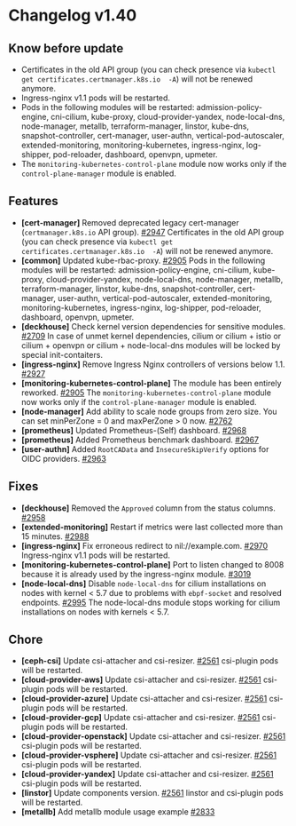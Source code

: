 # Changelog v1.40

## Know before update


 - Certificates in the old API group (you can check presence via `kubectl get certificates.certmanager.k8s.io  -A`) will not be renewed anymore.
 - Ingress-nginx v1.1 pods will be restarted.
 - Pods in the following modules will be restarted: admission-policy-engine, cni-cilium, kube-proxy, cloud-provider-yandex, node-local-dns, node-manager, metallb, terraform-manager, linstor, kube-dns, snapshot-controller, cert-manager, user-authn, vertical-pod-autoscaler, extended-monitoring, monitoring-kubernetes, ingress-nginx, log-shipper, pod-reloader, dashboard, openvpn, upmeter.
 - The `monitoring-kubernetes-control-plane` module now works only if the `control-plane-manager` module is enabled.

## Features


 - **[cert-manager]** Removed deprecated legacy cert-manager (`certmanager.k8s.io` API group). [#2947](https://github.com/deckhouse/deckhouse/pull/2947)
    Certificates in the old API group (you can check presence via `kubectl get certificates.certmanager.k8s.io  -A`) will not be renewed anymore.
 - **[common]** Updated kube-rbac-proxy. [#2905](https://github.com/deckhouse/deckhouse/pull/2905)
    Pods in the following modules will be restarted: admission-policy-engine, cni-cilium, kube-proxy, cloud-provider-yandex, node-local-dns, node-manager, metallb, terraform-manager, linstor, kube-dns, snapshot-controller, cert-manager, user-authn, vertical-pod-autoscaler, extended-monitoring, monitoring-kubernetes, ingress-nginx, log-shipper, pod-reloader, dashboard, openvpn, upmeter.
 - **[deckhouse]** Check kernel version dependencies for sensitive modules. [#2709](https://github.com/deckhouse/deckhouse/pull/2709)
    In case of unmet kernel dependencies, cilium or cilium + istio or cilium + openvpn or cilium + node-local-dns  modules will be locked by special init-contaiters.
 - **[ingress-nginx]** Remove Ingress Nginx controllers of versions below 1.1. [#2927](https://github.com/deckhouse/deckhouse/pull/2927)
 - **[monitoring-kubernetes-control-plane]** The module has been entirely reworked. [#2905](https://github.com/deckhouse/deckhouse/pull/2905)
    The `monitoring-kubernetes-control-plane` module now works only if the `control-plane-manager` module is enabled.
 - **[node-manager]** Add ability to scale node groups from zero size. You can set minPerZone = 0 and maxPerZone > 0 now. [#2762](https://github.com/deckhouse/deckhouse/pull/2762)
 - **[prometheus]** Updated Prometheus-(Self) dashboard. [#2968](https://github.com/deckhouse/deckhouse/pull/2968)
 - **[prometheus]** Added Prometheus benchmark dashboard. [#2967](https://github.com/deckhouse/deckhouse/pull/2967)
 - **[user-authn]** Added `RootCAData` and `InsecureSkipVerify` options for OIDC providers. [#2963](https://github.com/deckhouse/deckhouse/pull/2963)

## Fixes


 - **[deckhouse]** Removed the `Approved` column from the status columns. [#2958](https://github.com/deckhouse/deckhouse/pull/2958)
 - **[extended-monitoring]** Restart if metrics were last collected more than 15 minutes. [#2988](https://github.com/deckhouse/deckhouse/pull/2988)
 - **[ingress-nginx]** Fix erroneous redirect to nil://example.com. [#2970](https://github.com/deckhouse/deckhouse/pull/2970)
    Ingress-nginx v1.1 pods will be restarted.
 - **[monitoring-kubernetes-control-plane]** Port to listen changed to 8008 because it is already used by the ingress-nginx module. [#3019](https://github.com/deckhouse/deckhouse/pull/3019)
 - **[node-local-dns]** Disable `node-local-dns` for cilium installations on nodes with kernel < 5.7 due to problems with `ebpf-socket` and resolved endpoints. [#2995](https://github.com/deckhouse/deckhouse/pull/2995)
    The node-local-dns module stops working for cilium installations on nodes with kernels < 5.7.

## Chore


 - **[ceph-csi]** Update csi-attacher and csi-resizer. [#2561](https://github.com/deckhouse/deckhouse/pull/2561)
    csi-plugin pods will be restarted.
 - **[cloud-provider-aws]** Update csi-attacher and csi-resizer. [#2561](https://github.com/deckhouse/deckhouse/pull/2561)
    csi-plugin pods will be restarted.
 - **[cloud-provider-azure]** Update csi-attacher and csi-resizer. [#2561](https://github.com/deckhouse/deckhouse/pull/2561)
    csi-plugin pods will be restarted.
 - **[cloud-provider-gcp]** Update csi-attacher and csi-resizer. [#2561](https://github.com/deckhouse/deckhouse/pull/2561)
    csi-plugin pods will be restarted.
 - **[cloud-provider-openstack]** Update csi-attacher and csi-resizer. [#2561](https://github.com/deckhouse/deckhouse/pull/2561)
    csi-plugin pods will be restarted.
 - **[cloud-provider-vsphere]** Update csi-attacher and csi-resizer. [#2561](https://github.com/deckhouse/deckhouse/pull/2561)
    csi-plugin pods will be restarted.
 - **[cloud-provider-yandex]** Update csi-attacher and csi-resizer. [#2561](https://github.com/deckhouse/deckhouse/pull/2561)
    csi-plugin pods will be restarted.
 - **[linstor]** Update components version. [#2561](https://github.com/deckhouse/deckhouse/pull/2561)
    linstor and csi-plugin pods will be restarted.
 - **[metallb]** Add metallb module usage example [#2833](https://github.com/deckhouse/deckhouse/pull/2833)

